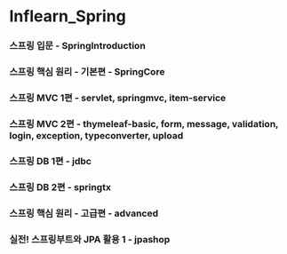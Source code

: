 # Inflearn_Spring



### 스프링 입문 - SpringIntroduction

### 스프링 핵심 원리 - 기본편 - SpringCore

### 스프링 MVC 1편 - servlet, springmvc, item-service

### 스프링 MVC 2편 - thymeleaf-basic, form, message, validation, login, exception, typeconverter, upload

### 스프링 DB 1편 - jdbc

### 스프링 DB 2편 - springtx

### 스프링 핵심 원리 - 고급편 - advanced

### 실전! 스프링부트와 JPA 활용 1 - jpashop